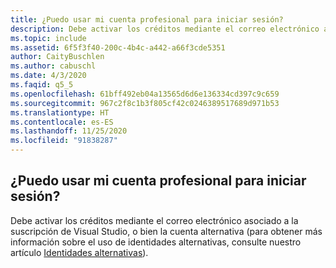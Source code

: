 ```yaml
---
title: ¿Puedo usar mi cuenta profesional para iniciar sesión?
description: Debe activar los créditos mediante el correo electrónico asociado a la suscripción de Visual Studio, o bien la cuenta alternativa (para obtener más...
ms.topic: include
ms.assetid: 6f5f3f40-200c-4b4c-a442-a66f3cde5351
author: CaityBuschlen
ms.author: cabuschl
ms.date: 4/3/2020
ms.faqid: q5_5
ms.openlocfilehash: 61bff492eb04a13565d6d6e136334cd397c9c659
ms.sourcegitcommit: 967c2f8c1b3f805cf42c0246389517689d971b53
ms.translationtype: HT
ms.contentlocale: es-ES
ms.lasthandoff: 11/25/2020
ms.locfileid: "91838287"
---
```

## <a name="can-i-use-my-work-account-to-sign-in"></a>¿Puedo usar mi cuenta profesional para iniciar sesión?

Debe activar los créditos mediante el correo electrónico asociado a la suscripción de Visual Studio, o bien la cuenta alternativa (para obtener más información sobre el uso de identidades alternativas, consulte nuestro artículo [Identidades alternativas](https://docs.microsoft.com/visualstudio/subscriptions/vs-alternate-identity)).
